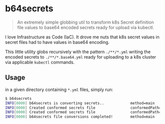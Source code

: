 # b64secrets
> An extremely simple globbing util to transform k8s Secret definition file values to base64 
> encoded secrets ready for upload via kubectl.

I love Infrastructure as Code (IaC). It drove me nuts that k8s secret values in 
secret files had to have values in base64 encoding.

This little utility globs recursively with the pattern `./**/*.yml` writing the encoded secrets 
to `./**/*.base64.yml` ready for uploading to a k8s cluster via applicable `kubectl` commands.

## Usage
in a given directory containing `*.yml` files, simply run:

```sh
$ b64secrets
INFO[0000] b64secrets is converting secrets..            method=main
INFO[0000] Created conformed secrets file                conformedPath="super-secrets-development.base64.yml" method=createSecretsFile originalPath="config\\super-secrets-development.yml"
INFO[0000] Created conformed secrets file                conformedPath="/secrets/within/a/folder/finds-love.base64.yml" method=createSecretsFile originalPath="secrets/within/a/folder/finds-love.yml"
INFO[0000] b64secrets file conversions completed!        method=main
```
